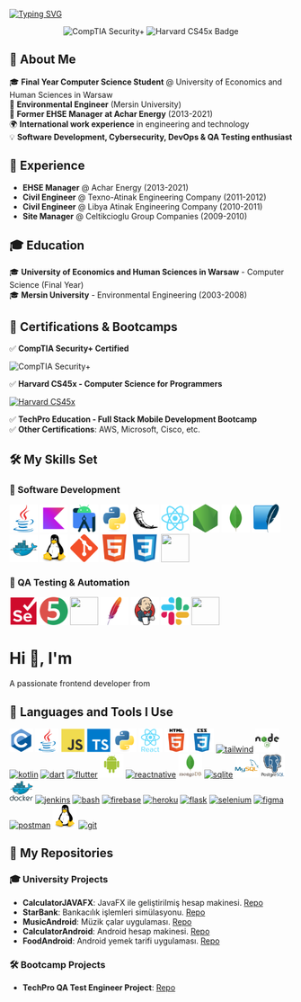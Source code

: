 [![Typing SVG](https://readme-typing-svg.demolab.com?font=Fira+Code&weight=600&size=35&duration=2000&pause=1000&color=1E88E5&multiline=true&width=435&height=100&lines=%24whoami;Bu%C4%9Fra+Han)](https://git.io/typing-svg)

<p align="center">
  <img src="https://raw.githubusercontent.com/hanbugra82/hanbugra82/main/securityplus-badge.png" width="200" alt="CompTIA Security+">
  <img src="https://cs45.harvard.edu/certificates/fc311192-c7b6-4a5b-9721-dd5d7db4ed2c/badge" width="200" alt="Harvard CS45x Badge">
</p>

## 🚀 About Me  
🎓 **Final Year Computer Science Student** @ University of Economics and Human Sciences in Warsaw  
🌱 **Environmental Engineer** (Mersin University)  
💼 **Former EHSE Manager at Achar Energy** (2013-2021)  
🌍 **International work experience** in engineering and technology  
💡 **Software Development, Cybersecurity, DevOps & QA Testing enthusiast**  

## 📜 Experience  
- **EHSE Manager** @ Achar Energy (2013-2021)  
- **Civil Engineer** @ Texno-Atinak Engineering Company (2011-2012)  
- **Civil Engineer** @ Libya Atinak Engineering Company (2010-2011)  
- **Site Manager** @ Celtikcioglu Group Companies (2009-2010)  

## 🎓 Education  
🎓 **University of Economics and Human Sciences in Warsaw** - Computer Science (Final Year)  
🎓 **Mersin University** - Environmental Engineering (2003-2008)  

## 🎯 Certifications & Bootcamps  
✅ **CompTIA Security+ Certified**  
<p>
  <img src="https://raw.githubusercontent.com/hanbugra82/hanbugra82/main/securityplus-badge.png" width="145" alt="CompTIA Security+">
</p>

✅ **Harvard CS45x - Computer Science for Programmers**  
<p>
  <a href="https://cs45.harvard.edu/certificates/fc311192-c7b6-4a5b-9721-dd5d7db4ed2c">
    <img src="https://cs45.harvard.edu/certificates/fc311192-c7b6-4a5b-9721-dd5d7db4ed2c/badge" width="145" alt="Harvard CS45x">
  </a>
</p>

✅ **TechPro Education - Full Stack Mobile Development Bootcamp**  
✅ **Other Certifications**: AWS, Microsoft, Cisco, etc.  

## 🛠 My Skills Set  

### **🔹 Software Development**
<p align="left">
  <img src="https://raw.githubusercontent.com/devicons/devicon/v2.16.0/icons/java/java-original.svg" width="50" height="50"/>
  <img src="https://raw.githubusercontent.com/devicons/devicon/v2.16.0/icons/kotlin/kotlin-original.svg" width="50" height="50"/>
  <img src="https://raw.githubusercontent.com/devicons/devicon/v2.16.0/icons/androidstudio/androidstudio-original.svg" width="50" height="50"/>
  <img src="https://raw.githubusercontent.com/devicons/devicon/v2.16.0/icons/python/python-original.svg" width="50" height="50"/>
  <img src="https://raw.githubusercontent.com/devicons/devicon/v2.16.0/icons/flask/flask-original.svg" width="50" height="50"/>
  <img src="https://raw.githubusercontent.com/devicons/devicon/v2.16.0/icons/react/react-original.svg" width="50" height="50"/>
  <img src="https://raw.githubusercontent.com/devicons/devicon/v2.16.0/icons/nodejs/nodejs-original.svg" width="50" height="50"/>
  <img src="https://raw.githubusercontent.com/devicons/devicon/v2.16.0/icons/mongodb/mongodb-original.svg" width="50" height="50"/>
  <img src="https://raw.githubusercontent.com/devicons/devicon/v2.16.0/icons/sqlite/sqlite-original.svg" width="50" height="50"/>
  <img src="https://raw.githubusercontent.com/devicons/devicon/v2.16.0/icons/docker/docker-original.svg" width="50" height="50"/>
  <img src="https://raw.githubusercontent.com/devicons/devicon/v2.16.0/icons/linux/linux-original.svg" width="50" height="50"/>
  <img src="https://raw.githubusercontent.com/devicons/devicon/v2.16.0/icons/git/git-original.svg" width="50" height="50"/>
  <img src="https://raw.githubusercontent.com/devicons/devicon/v2.16.0/icons/html5/html5-original.svg" width="50" height="50"/>
  <img src="https://raw.githubusercontent.com/devicons/devicon/v2.16.0/icons/css3/css3-original.svg" width="50" height="50"/>
  <img src="https://upload.wikimedia.org/wikipedia/commons/3/33/Figma-logo.svg" width="50" height="50"/> <!-- Figma İkonu -->
</p>

### **🔹 QA Testing & Automation**
<p align="left">
  <img src="https://raw.githubusercontent.com/devicons/devicon/v2.16.0/icons/selenium/selenium-original.svg" width="50" height="50"/>
  <img src="https://raw.githubusercontent.com/devicons/devicon/v2.16.0/icons/junit/junit-original.svg" width="50" height="50"/>
  <img src="https://raw.githubusercontent.com/devicons/devicon/v2.16.0/icons/cucumber/cucumber-original.svg" width="50" height="50"/>
  <img src="https://raw.githubusercontent.com/devicons/devicon/v2.16.0/icons/apache/apache-original.svg" width="50" height="50"/> <!-- Maven için Apache ikonu -->
  <img src="https://raw.githubusercontent.com/devicons/devicon/v2.16.0/icons/jenkins/jenkins-original.svg" width="50" height="50"/>
  <img src="https://raw.githubusercontent.com/devicons/devicon/v2.16.0/icons/slack/slack-original.svg" width="50" height="50"/>
  <img src="https://upload.wikimedia.org/wikipedia/commons/8/8e/Jira_Software_icon.svg" width="50" height="50"/> <!-- Jira İkonu -->
</p>


<h1>Hi 👋, I'm </h1>
<p>A passionate frontend developer from </p>
<h2>🚀 Languages and Tools I Use</h2>
<p><a target="_blank" href="https://raw.githubusercontent.com/devicons/devicon/master/icons/c/c-original.svg" style="display: inline-block;"><img src="https://raw.githubusercontent.com/devicons/devicon/master/icons/c/c-original.svg" alt="c" width="42" height="42" /></a>
<a target="_blank" href="https://raw.githubusercontent.com/devicons/devicon/master/icons/java/java-original.svg" style="display: inline-block;"><img src="https://raw.githubusercontent.com/devicons/devicon/master/icons/java/java-original.svg" alt="java" width="42" height="42" /></a>
<a target="_blank" href="https://raw.githubusercontent.com/devicons/devicon/master/icons/javascript/javascript-original.svg" style="display: inline-block;"><img src="https://raw.githubusercontent.com/devicons/devicon/master/icons/javascript/javascript-original.svg" alt="javascript" width="42" height="42" /></a>
<a target="_blank" href="https://raw.githubusercontent.com/devicons/devicon/master/icons/typescript/typescript-original.svg" style="display: inline-block;"><img src="https://raw.githubusercontent.com/devicons/devicon/master/icons/typescript/typescript-original.svg" alt="typescript" width="42" height="42" /></a>
<a target="_blank" href="https://raw.githubusercontent.com/devicons/devicon/master/icons/python/python-original.svg" style="display: inline-block;"><img src="https://raw.githubusercontent.com/devicons/devicon/master/icons/python/python-original.svg" alt="python" width="42" height="42" /></a>
<a target="_blank" href="https://raw.githubusercontent.com/devicons/devicon/master/icons/react/react-original-wordmark.svg" style="display: inline-block;"><img src="https://raw.githubusercontent.com/devicons/devicon/master/icons/react/react-original-wordmark.svg" alt="react" width="42" height="42" /></a>
<a target="_blank" href="https://raw.githubusercontent.com/devicons/devicon/master/icons/html5/html5-original-wordmark.svg" style="display: inline-block;"><img src="https://raw.githubusercontent.com/devicons/devicon/master/icons/html5/html5-original-wordmark.svg" alt="html5" width="42" height="42" /></a>
<a target="_blank" href="https://raw.githubusercontent.com/devicons/devicon/master/icons/css3/css3-original-wordmark.svg" style="display: inline-block;"><img src="https://raw.githubusercontent.com/devicons/devicon/master/icons/css3/css3-original-wordmark.svg" alt="css3" width="42" height="42" /></a>
<a target="_blank" href="https://www.vectorlogo.zone/logos/tailwindcss/tailwindcss-icon.svg" style="display: inline-block;"><img src="https://www.vectorlogo.zone/logos/tailwindcss/tailwindcss-icon.svg" alt="tailwind" width="42" height="42" /></a>
<a target="_blank" href="https://raw.githubusercontent.com/devicons/devicon/master/icons/nodejs/nodejs-original-wordmark.svg" style="display: inline-block;"><img src="https://raw.githubusercontent.com/devicons/devicon/master/icons/nodejs/nodejs-original-wordmark.svg" alt="nodejs" width="42" height="42" /></a>
<a target="_blank" href="https://www.vectorlogo.zone/logos/kotlinlang/kotlinlang-icon.svg" style="display: inline-block;"><img src="https://www.vectorlogo.zone/logos/kotlinlang/kotlinlang-icon.svg" alt="kotlin" width="42" height="42" /></a>
<a target="_blank" href="https://www.vectorlogo.zone/logos/dartlang/dartlang-icon.svg" style="display: inline-block;"><img src="https://www.vectorlogo.zone/logos/dartlang/dartlang-icon.svg" alt="dart" width="42" height="42" /></a>
<a target="_blank" href="https://www.vectorlogo.zone/logos/flutterio/flutterio-icon.svg" style="display: inline-block;"><img src="https://www.vectorlogo.zone/logos/flutterio/flutterio-icon.svg" alt="flutter" width="42" height="42" /></a>
<a target="_blank" href="https://raw.githubusercontent.com/devicons/devicon/master/icons/android/android-original-wordmark.svg" style="display: inline-block;"><img src="https://raw.githubusercontent.com/devicons/devicon/master/icons/android/android-original-wordmark.svg" alt="android" width="42" height="42" /></a>
<a target="_blank" href="https://reactnative.dev/img/header_logo.svg" style="display: inline-block;"><img src="https://reactnative.dev/img/header_logo.svg" alt="reactnative" width="42" height="42" /></a>
<a target="_blank" href="https://raw.githubusercontent.com/devicons/devicon/master/icons/mongodb/mongodb-original-wordmark.svg" style="display: inline-block;"><img src="https://raw.githubusercontent.com/devicons/devicon/master/icons/mongodb/mongodb-original-wordmark.svg" alt="mongodb" width="42" height="42" /></a>
<a target="_blank" href="https://www.vectorlogo.zone/logos/sqlite/sqlite-icon.svg" style="display: inline-block;"><img src="https://www.vectorlogo.zone/logos/sqlite/sqlite-icon.svg" alt="sqlite" width="42" height="42" /></a>
<a target="_blank" href="https://raw.githubusercontent.com/devicons/devicon/master/icons/mysql/mysql-original-wordmark.svg" style="display: inline-block;"><img src="https://raw.githubusercontent.com/devicons/devicon/master/icons/mysql/mysql-original-wordmark.svg" alt="mysql" width="42" height="42" /></a>
<a target="_blank" href="https://raw.githubusercontent.com/devicons/devicon/master/icons/postgresql/postgresql-original-wordmark.svg" style="display: inline-block;"><img src="https://raw.githubusercontent.com/devicons/devicon/master/icons/postgresql/postgresql-original-wordmark.svg" alt="postgresql" width="42" height="42" /></a>
<a target="_blank" href="https://raw.githubusercontent.com/devicons/devicon/master/icons/docker/docker-original-wordmark.svg" style="display: inline-block;"><img src="https://raw.githubusercontent.com/devicons/devicon/master/icons/docker/docker-original-wordmark.svg" alt="docker" width="42" height="42" /></a>
<a target="_blank" href="https://www.vectorlogo.zone/logos/jenkins/jenkins-icon.svg" style="display: inline-block;"><img src="https://www.vectorlogo.zone/logos/jenkins/jenkins-icon.svg" alt="jenkins" width="42" height="42" /></a>
<a target="_blank" href="https://www.vectorlogo.zone/logos/gnu_bash/gnu_bash-icon.svg" style="display: inline-block;"><img src="https://www.vectorlogo.zone/logos/gnu_bash/gnu_bash-icon.svg" alt="bash" width="42" height="42" /></a>
<a target="_blank" href="https://www.vectorlogo.zone/logos/firebase/firebase-icon.svg" style="display: inline-block;"><img src="https://www.vectorlogo.zone/logos/firebase/firebase-icon.svg" alt="firebase" width="42" height="42" /></a>
<a target="_blank" href="https://www.vectorlogo.zone/logos/heroku/heroku-icon.svg" style="display: inline-block;"><img src="https://www.vectorlogo.zone/logos/heroku/heroku-icon.svg" alt="heroku" width="42" height="42" /></a>
<a target="_blank" href="https://www.vectorlogo.zone/logos/pocoo_flask/pocoo_flask-icon.svg" style="display: inline-block;"><img src="https://www.vectorlogo.zone/logos/pocoo_flask/pocoo_flask-icon.svg" alt="flask" width="42" height="42" /></a>
<a target="_blank" href="https://raw.githubusercontent.com/detain/svg-logos/780f25886640cef088af994181646db2f6b1a3f8/svg/selenium-logo.svg" style="display: inline-block;"><img src="https://raw.githubusercontent.com/detain/svg-logos/780f25886640cef088af994181646db2f6b1a3f8/svg/selenium-logo.svg" alt="selenium" width="42" height="42" /></a>
<a target="_blank" href="https://www.vectorlogo.zone/logos/figma/figma-icon.svg" style="display: inline-block;"><img src="https://www.vectorlogo.zone/logos/figma/figma-icon.svg" alt="figma" width="42" height="42" /></a>
<a target="_blank" href="https://www.vectorlogo.zone/logos/getpostman/getpostman-icon.svg" style="display: inline-block;"><img src="https://www.vectorlogo.zone/logos/getpostman/getpostman-icon.svg" alt="postman" width="42" height="42" /></a>
<a target="_blank" href="https://raw.githubusercontent.com/devicons/devicon/master/icons/linux/linux-original.svg" style="display: inline-block;"><img src="https://raw.githubusercontent.com/devicons/devicon/master/icons/linux/linux-original.svg" alt="linux" width="42" height="42" /></a>
<a target="_blank" href="https://www.vectorlogo.zone/logos/git-scm/git-scm-icon.svg" style="display: inline-block;"><img src="https://www.vectorlogo.zone/logos/git-scm/git-scm-icon.svg" alt="git" width="42" height="42" /></a></p>

## 📂 My Repositories  
### 🎓 University Projects  
- **CalculatorJAVAFX**: JavaFX ile geliştirilmiş hesap makinesi. [Repo](https://github.com/bugra-university/calculatorJAVAFX)
- **StarBank**: Bankacılık işlemleri simülasyonu. [Repo](https://github.com/bugra-university/starBank)
- **MusicAndroid**: Müzik çalar uygulaması. [Repo](https://github.com/bugra-university/musicAndroid)  
- **CalculatorAndroid**: Android hesap makinesi. [Repo](https://github.com/bugra-university/calculatorAndroid)    
- **FoodAndroid**: Android yemek tarifi uygulaması. [Repo](https://github.com/bugra-university/foodAndroid)  

### 🛠️ Bootcamp Projects  
- **TechPro QA Test Engineer Project**: [Repo](https://github.com/bugra-bootcamps/bugra-techPro171)  

